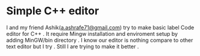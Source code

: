 # Simple C++ editor
I and my friend Ashik(a.ashrafe71@gmail.com) try to make basic label Code editor for C++ . It require Mingw installation and enviroment setup by adding MinGW/bin directory .
I know our editor is nothing compare to other text editor but I try . Still I are trying to make it better .

